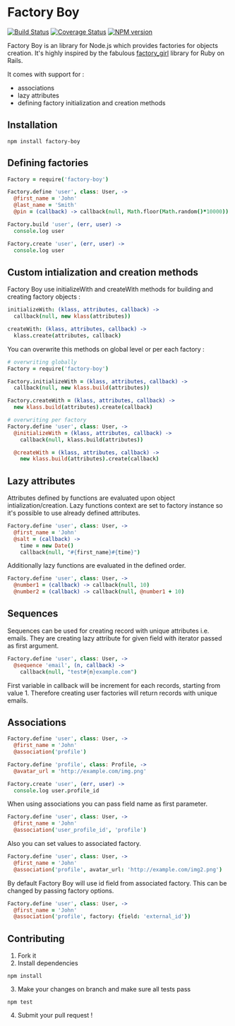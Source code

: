 Factory Boy
===========

[![Build Status](https://travis-ci.org/kbackowski/factory-boy.png?branch=master)](https://travis-ci.org/kbackowski/factory-boy)
[![Coverage Status](https://coveralls.io/repos/kbackowski/factory-boy/badge.png?branch=master)](https://coveralls.io/r/kbackowski/factory-boy?branch=master)
[![NPM version](https://badge.fury.io/js/factory-boy.png)](http://badge.fury.io/js/factory-boy)

Factory Boy is an library for Node.js which provides factories for objects creation.
It's highly inspired by the fabulous [factory\_girl](http://github.com/thoughtbot/factory_girl) library for Ruby on Rails.

It comes with support for :

* associations
* lazy attributes
* defining factory initialization and creation methods

## Installation

```
npm install factory-boy
```

## Defining factories

``` coffeescript
Factory = require('factory-boy')

Factory.define 'user', class: User, ->
  @first_name = 'John'
  @last_name = 'Smith'
  @pin = (callback) -> callback(null, Math.floor(Math.random()*10000))

Factory.build 'user', (err, user) ->
  console.log user

Factory.create 'user', (err, user) ->
  console.log user
```

## Custom intialization and creation methods

Factory Boy use initializeWith and createWith methods for building and creating factory objects :

``` coffeescript
initializeWith: (klass, attributes, callback) ->
  callback(null, new klass(attributes))

createWith: (klass, attributes, callback) ->
  klass.create(attributes, callback)
```

You can overwrite this methods on global level or per each factory :

``` coffeescript
# overwriting globally
Factory = require('factory-boy')

Factory.initializeWith = (klass, attributes, callback) ->
  callback(null, new klass.build(attributes))

Factory.createWith = (klass, attributes, callback) ->
  new klass.build(attributes).create(callback)

# overwriting per factory
Factory.define 'user', class: User, ->
  @initializeWith = (klass, attributes, callback) ->
    callback(null, klass.build(attributes))

  @createWith = (klass, attributes, callback) ->
    new klass.build(attributes).create(callback)
```

## Lazy attributes

Attributes defined by functions are evaluated upon object intialization/creation.
Lazy functions context are set to factory instance so it's possible to use already defined attributes.

``` coffeescript
Factory.define 'user', class: User, ->
  @first_name = 'John'
  @salt = (callback) ->
    time = new Date()
    callback(null, "#{first_name}#{time}")
```

Additionally lazy functions are evaluated in the defined order.

``` coffeescript
Factory.define 'user', class: User, ->
  @number1 = (callback) -> callback(null, 10)
  @number2 = (callback) -> callback(null, @number1 + 10)
```

## Sequences

Sequences can be used for creating record with unique attributes i.e. emails. They are creating lazy attribute for given field with iterator passed as first argument.

``` coffeescript
Factory.define 'user', class: User, ->
  @sequence 'email', (n, callback) ->
    callback(null, "test#{n}example.com")
```

First variable in callback will be increment for each records, starting from value 1. Therefore creating user factories will return records with unique emails.

## Associations

``` coffeescript
Factory.define 'user', class: User, ->
  @first_name = 'John'
  @association('profile')

Factory.define 'profile', class: Profile, ->
  @avatar_url = 'http://example.com/img.png'

Factory.create 'user', (err, user) ->
  console.log user.profile_id
```

When using associations you can pass field name as first parameter.

``` coffeescript
Factory.define 'user', class: User, ->
  @first_name = 'John'
  @association('user_profile_id', 'profile')

```

Also you can set values to associated factory.

``` coffeescript
Factory.define 'user', class: User, ->
  @first_name = 'John'
  @association('profile', avatar_url: 'http://example.com/img2.png')
```

By default Factory Boy will use id field from associated factory. This can be changed by passing factory options.

``` coffeescript
Factory.define 'user', class: User, ->
  @first_name = 'John'
  @association('profile', factory: {field: 'external_id'})
```

## Contributing

1. Fork it
2. Install dependencies

  ```
  npm install
  ```

3. Make your changes on branch and make sure all tests pass

  ```
  npm test
  ```

4. Submit your pull request !
